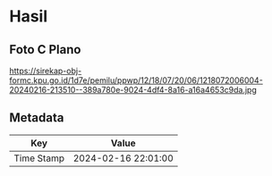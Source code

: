 # Hasil

## Foto C Plano

https://sirekap-obj-formc.kpu.go.id/1d7e/pemilu/ppwp/12/18/07/20/06/1218072006004-20240216-213510--389a780e-9024-4df4-8a16-a16a4653c9da.jpg


## Metadata

| Key        | Value               |
| ---------- | ------------------- |
| Time Stamp | 2024-02-16 22:01:00 |



